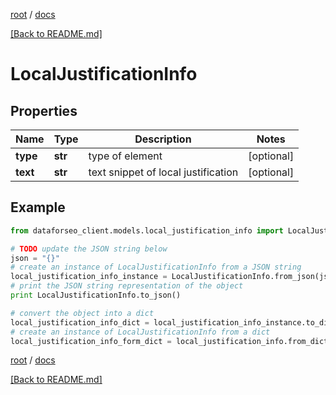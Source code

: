 [root](./../ "root") / [docs](./ "docs")

[[Back to README.md]](./../README.md "[Back to README.md]")

# LocalJustificationInfo

## Properties

Name | Type | Description | Notes
------------ | ------------- | ------------- | -------------
**type** | **str** | type of element | [optional]
**text** | **str** | text snippet of local justification | [optional]

## Example

```python
from dataforseo_client.models.local_justification_info import LocalJustificationInfo

# TODO update the JSON string below
json = "{}"
# create an instance of LocalJustificationInfo from a JSON string
local_justification_info_instance = LocalJustificationInfo.from_json(json)
# print the JSON string representation of the object
print LocalJustificationInfo.to_json()

# convert the object into a dict
local_justification_info_dict = local_justification_info_instance.to_dict()
# create an instance of LocalJustificationInfo from a dict
local_justification_info_form_dict = local_justification_info.from_dict(local_justification_info_dict)
```

  

[root](./../ "root") / [docs](./ "docs")

[[Back to README.md]](./../README.md "[Back to README.md]")